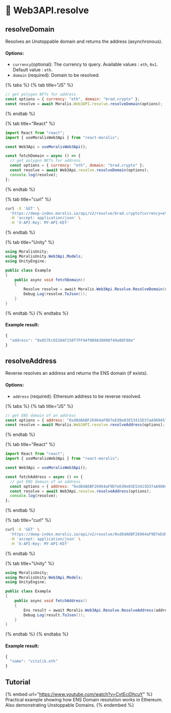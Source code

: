 # 🤝 Web3API.resolve

## resolveDomain

Resolves an Unstoppable domain and returns the address (asynchronous).

#### Options:

- `currency`(optional): The currency to query. Available values : `eth`, `0x1`. Default value : `eth`.
- `domain` (required): Domain to be resolved.

{% tabs %}
{% tab title="JS" %}

```javascript
// get polygon NFTs for address
const options = { currency: "eth", domain: "brad.crypto" };
const resolve = await Moralis.Web3API.resolve.resolveDomain(options);
```

{% endtab %}

{% tab title="React" %}

```javascript
import React from "react";
import { useMoralisWeb3Api } from "react-moralis";

const Web3Api = useMoralisWeb3Api();

const fetchDomain = async () => {
  // get polygon NFTs for address
  const options = { currency: "eth", domain: "brad.crypto" };
  const resolve = await Web3Api.resolve.resolveDomain(options);
  console.log(resolve);
};
```

{% endtab %}

{% tab title="curl" %}

```bash
curl -X 'GET' \
  'https://deep-index.moralis.io/api/v2/resolve/brad.crypto?currency=eth' \
  -H 'accept: application/json' \
  -H 'X-API-Key: MY-API-KEY'
```

{% endtab %}

{% tab title="Unity" %}

```csharp
using MoralisUnity;
using MoralisUnity.Web3Api.Models;
using UnityEngine;

public class Example
{
    public async void fetchDomain()
    {
        Resolve resolve = await Moralis.Web3Api.Resolve.ResolveDomain(domain: "brad.crypto" currency: "eth");
        Debug.Log(resolve.ToJson());
    }
}
```

{% endtab %}
{% endtabs %}

#### Example result:

```javascript
{
  "address": "0x057Ec652A4F150f7FF94f089A38008f49a0DF88e"
}
```

## resolveAddress

Reverse resolves an address and returns the ENS domain (if exists).

#### Options:

- `address` (required): Ethereum address to be reverse resolved.

{% tabs %}
{% tab title="JS" %}

```javascript
// get ENS domain of an address
const options = { address: "0xd8dA6BF26964aF9D7eEd9e03E53415D37aA96045" };
const resolve = await Moralis.Web3API.resolve.resolveAddress(options);
```

{% endtab %}

{% tab title="React" %}

```javascript
import React from "react";
import { useMoralisWeb3Api } from "react-moralis";

const Web3Api = useMoralisWeb3Api();

const fetchAddress = async () => {
  // get ENS domain of an address
  const options = { address: "0xd8dA6BF26964aF9D7eEd9e03E53415D37aA96045" };
  const resolve = await Web3Api.resolve.resolveAddress(options);
  console.log(resolve);
};
```

{% endtab %}

{% tab title="curl" %}

```bash
curl -X 'GET' \
  'https://deep-index.moralis.io/api/v2/resolve/0xd8dA6BF26964aF9D7eEd9e03E53415D37aA96045/reverse' \
  -H 'accept: application/json' \
  -H 'X-API-Key: MY-API-KEY'
```

{% endtab %}

{% tab title="Unity" %}

```csharp
using MoralisUnity;
using MoralisUnity.Web3Api.Models;
using UnityEngine;

public class Example
{
    public async void fetchAddress()
    {
        Ens result = await Moralis.Web3Api.Resolve.ResolveAddress(address: "0xd8dA6BF26964aF9D7eEd9e03E53415D37aA96045");
        Debug.Log(result.ToJson());
    }
}
```

{% endtab %}
{% endtabs %}

#### Example result:

```javascript
{
  "name": "vitalik.eth"
}
```

## Tutorial

{% embed url="https://www.youtube.com/watch?v=CvtEciDhcuY" %}
Practical example showing how ENS Domain resolution works in Ethereum. Also demonstrating Unstoppable Domains.
{% endembed %}
